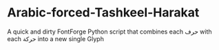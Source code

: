 # Arabic-forced-Tashkeel-Harakat
A quick and dirty FontForge Python script that combines each حرف with each حركة into a new single Glyph

